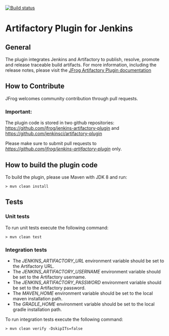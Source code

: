 [![Build status](https://ci.appveyor.com/api/projects/status/01cimn54er7nna82?svg=true)](https://ci.appveyor.com/project/jfrog-ecosystem/jenkins-artifactory-plugin)

# Artifactory Plugin for Jenkins

## General
The plugin integrates Jenkins and Artifactory to publish, resolve, promote and release traceable build artifacts.
For more information, including the release notes, please visit the [JFrog Artifactory Plugin documentation](https://www.jfrog.com/confluence/display/RTF/Jenkins+Artifactory+Plug-in)

## How to Contribute
JFrog welcomes community contribution through pull requests.

### Important:
The plugin code is stored in two github repositories:
https://github.com/jfrog/jenkins-artifactory-plugin and
https://github.com/jenkinsci/artifactory-plugin

Please make sure to submit pull requests to *https://github.com/jfrog/jenkins-artifactory-plugin* only.

## How to build the plugin code
To build the plugin, please use Maven with JDK 8 and run:
```console
> mvn clean install
```

## Tests
### Unit tests
To run unit tests execute the following command: 
```
> mvn clean test
```

### Integration tests
* The *JENKINS_ARTIFACTORY_URL* environment variable should be set to the Artifactory URL.
* The *JENKINS_ARTIFACTORY_USERNAME* environment variable should be set to the Artifactory username.
* The *JENKINS_ARTIFACTORY_PASSWORD* environment variable should be set to the Artifactory password.
* The *MAVEN_HOME* environment variable should be set to the local maven installation path.
* The *GRADLE_HOME* environment variable should be set to the local gradle installation path.

To run integration tests execute the following command:
```
> mvn clean verify -DskipITs=false
```
